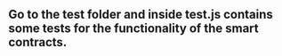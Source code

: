 ## Go to the test folder and inside test.js contains some tests for the functionality of the smart contracts.
